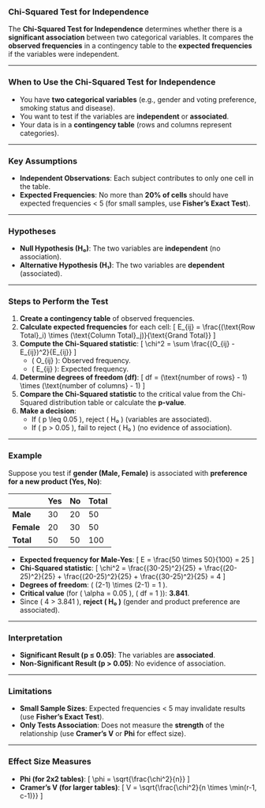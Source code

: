 ### **Chi-Squared Test for Independence**

The **Chi-Squared Test for Independence** determines whether there is a **significant association** between two categorical variables. It compares the **observed frequencies** in a contingency table to the **expected frequencies** if the variables were independent.

---

### **When to Use the Chi-Squared Test for Independence**
- You have **two categorical variables** (e.g., gender and voting preference, smoking status and disease).
- You want to test if the variables are **independent** or **associated**.
- Your data is in a **contingency table** (rows and columns represent categories).

---

### **Key Assumptions**
- **Independent Observations**: Each subject contributes to only one cell in the table.
- **Expected Frequencies**: No more than **20% of cells** should have expected frequencies < 5 (for small samples, use **Fisher’s Exact Test**).

---

### **Hypotheses**
- **Null Hypothesis (H₀)**: The two variables are **independent** (no association).
- **Alternative Hypothesis (H₁)**: The two variables are **dependent** (associated).

---

### **Steps to Perform the Test**
1. **Create a contingency table** of observed frequencies.
2. **Calculate expected frequencies** for each cell:
   \[
   E_{ij} = \frac{(\text{Row Total}_i) \times (\text{Column Total}_j)}{\text{Grand Total}}
   \]
3. **Compute the Chi-Squared statistic**:
   \[
   \chi^2 = \sum \frac{(O_{ij} - E_{ij})^2}{E_{ij}}
   \]
   - \( O_{ij} \): Observed frequency.
   - \( E_{ij} \): Expected frequency.
4. **Determine degrees of freedom (df)**:
   \[
   df = (\text{number of rows} - 1) \times (\text{number of columns} - 1)
   \]
5. **Compare the Chi-Squared statistic** to the critical value from the Chi-Squared distribution table or calculate the **p-value**.
6. **Make a decision**:
   - If \( p \leq 0.05 \), reject \( H₀ \) (variables are associated).
   - If \( p > 0.05 \), fail to reject \( H₀ \) (no evidence of association).

---

### **Example**
Suppose you test if **gender (Male, Female)** is associated with **preference for a new product (Yes, No)**:

|                | Yes | No  | Total |
|----------------|-----|-----|-------|
| **Male**       | 30  | 20  | 50    |
| **Female**     | 20  | 30  | 50    |
| **Total**      | 50  | 50  | 100   |

- **Expected frequency for Male-Yes**:
  \[
  E = \frac{50 \times 50}{100} = 25
  \]
- **Chi-Squared statistic**:
  \[
  \chi^2 = \frac{(30-25)^2}{25} + \frac{(20-25)^2}{25} + \frac{(20-25)^2}{25} + \frac{(30-25)^2}{25} = 4
  \]
- **Degrees of freedom**: \( (2-1) \times (2-1) = 1 \).
- **Critical value** (for \( \alpha = 0.05 \), \( df = 1 \)): **3.841**.
- Since \( 4 > 3.841 \), **reject \( H₀ \)** (gender and product preference are associated).

---

### **Interpretation**
- **Significant Result (p ≤ 0.05)**: The variables are **associated**.
- **Non-Significant Result (p > 0.05)**: No evidence of association.

---

### **Limitations**
- **Small Sample Sizes**: Expected frequencies < 5 may invalidate results (use **Fisher’s Exact Test**).
- **Only Tests Association**: Does not measure the **strength** of the relationship (use **Cramer’s V** or **Phi** for effect size).

---

### **Effect Size Measures**
- **Phi (for 2x2 tables)**:
  \[
  \phi = \sqrt{\frac{\chi^2}{n}}
  \]
- **Cramer’s V (for larger tables)**:
  \[
  V = \sqrt{\frac{\chi^2}{n \times \min(r-1, c-1)}}
  \]
